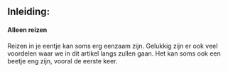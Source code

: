 <span id="thething"></span>
## Inleiding:

#### Alleen reizen
Reizen in je eentje kan soms erg eenzaam zijn. Gelukkig zijn er ook veel
voordelen waar we in dit artikel langs zullen gaan. Het kan soms ook een
beetje eng zijn, vooral de eerste keer.
